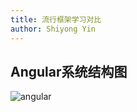 ```yaml
---
title: 流行框架学习对比
author: Shiyong Yin
---
```

## Angular系统结构图

![angular](/diary/img/Angular系统结构图.png)


